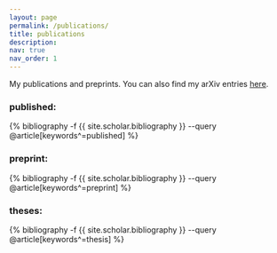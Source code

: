 ```yaml
---
layout: page
permalink: /publications/
title: publications
description: 
nav: true
nav_order: 1
---
```

<!-- _pages/publications.md -->
<p>My publications and preprints. You can also find my arXiv entries <a href='https://arxiv.org/a/schuler_y_1.html'>here</a>.</p>
<div class="publications">

<h3>published:</h3>
{% bibliography -f {{ site.scholar.bibliography }}  --query @article[keywords^=published] %}

</div>

<div class="publications">
  
<h3>preprint:</h3>
{% bibliography -f {{ site.scholar.bibliography }}  --query @article[keywords^=preprint] %}

</div>


<div class="publications">
  
<h3>theses:</h3>
{% bibliography -f {{ site.scholar.bibliography }}  --query @article[keywords^=thesis] %}

</div>
